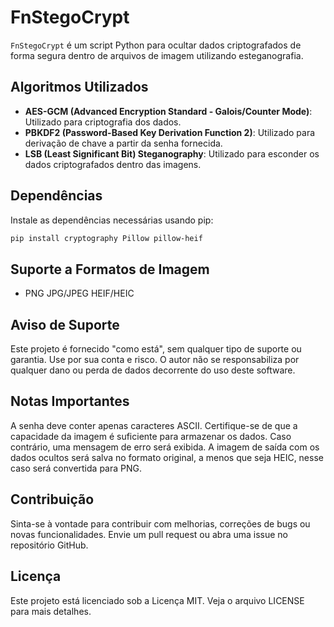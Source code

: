 # FnStegoCrypt

`FnStegoCrypt` é um script Python para ocultar dados criptografados de forma segura dentro de arquivos de imagem utilizando esteganografia.

## Algoritmos Utilizados
- **AES-GCM (Advanced Encryption Standard - Galois/Counter Mode)**: Utilizado para criptografia dos dados.
- **PBKDF2 (Password-Based Key Derivation Function 2)**: Utilizado para derivação de chave a partir da senha fornecida.
- **LSB (Least Significant Bit) Steganography**: Utilizado para esconder os dados criptografados dentro das imagens.

## Dependências
Instale as dependências necessárias usando pip:
```bash
pip install cryptography Pillow pillow-heif
```

## Suporte a Formatos de Imagem
- PNG JPG/JPEG HEIF/HEIC

## Aviso de Suporte
Este projeto é fornecido "como está", sem qualquer tipo de suporte ou garantia. Use por sua conta e risco. O autor não se responsabiliza por qualquer dano ou perda de dados decorrente do uso deste software.

## Notas Importantes
A senha deve conter apenas caracteres ASCII.
Certifique-se de que a capacidade da imagem é suficiente para armazenar os dados. Caso contrário, uma mensagem de erro será exibida.
A imagem de saída com os dados ocultos será salva no formato original, a menos que seja HEIC, nesse caso será convertida para PNG.

## Contribuição
Sinta-se à vontade para contribuir com melhorias, correções de bugs ou novas funcionalidades. Envie um pull request ou abra uma issue no repositório GitHub.

## Licença
Este projeto está licenciado sob a Licença MIT. Veja o arquivo LICENSE para mais detalhes.
